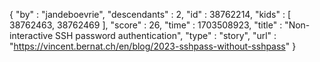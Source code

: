 {
  "by" : "jandeboevrie",
  "descendants" : 2,
  "id" : 38762214,
  "kids" : [ 38762463, 38762469 ],
  "score" : 26,
  "time" : 1703508923,
  "title" : "Non-interactive SSH password authentication",
  "type" : "story",
  "url" : "https://vincent.bernat.ch/en/blog/2023-sshpass-without-sshpass"
}
